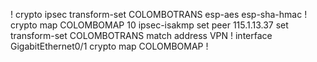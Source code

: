 !
crypto ipsec transform-set COLOMBOTRANS esp-aes esp-sha-hmac
!
crypto map COLOMBOMAP 10 ipsec-isakmp
 set peer 115.1.13.37
 set transform-set COLOMBOTRANS
 match address VPN
!
interface GigabitEthernet0/1
 crypto map COLOMBOMAP
!